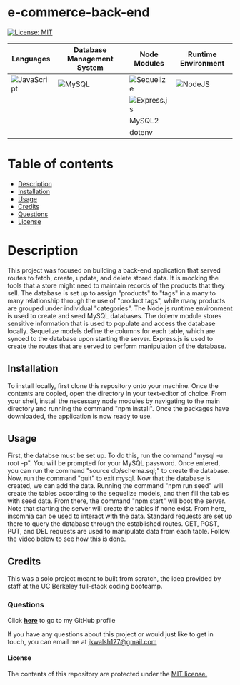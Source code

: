 # e-commerce-back-end

[![License: MIT](https://img.shields.io/badge/License-MIT-yellow.svg)](https://opensource.org/licenses/MIT)

|   Languages   | Database Management System  |  Node Modules | Runtime Environment
| ----------- | ----------- | ----------- |  ----------- | 
| ![JavaScript](https://img.shields.io/badge/javascript-%23323330.svg?style=for-the-badge&logo=javascript&logoColor=%23F7DF1E) | ![MySQL](https://img.shields.io/badge/mysql-%2300f.svg?style=for-the-badge&logo=mysql&logoColor=white) | ![Sequelize](https://img.shields.io/badge/Sequelize-52B0E7?style=for-the-badge&logo=Sequelize&logoColor=white) | ![NodeJS](https://img.shields.io/badge/node.js-6DA55F?style=for-the-badge&logo=node.js&logoColor=white)  |
|   |   |  ![Express.js](https://img.shields.io/badge/express.js-%23404d59.svg?style=for-the-badge&logo=express&logoColor=%2361DAFB) |   |
|   |   |  MySQL2 |   |
|   |   |  dotenv |   |

# Table of contents
* [Description](#description)
* [Installation](#installation)
* [Usage](#usage)
* [Credits](#credits)
* [Questions](#questions)
* [License](#license)

# Description
This project was focused on building a back-end application that served routes to fetch, create, update, and delete stored data. It is mocking the tools that a store might need to maintain records of the products that they sell. The database is set up to assign "products" to "tags" in a many to many relationship through the use of "product tags", while many products are grouped under individual "categories". 
The Node.js runtime environment is used to create and seed MySQL databases. The dotenv module stores sensitive information that is used to populate and access the database locally. Sequelize models define the columns for each table, which are synced to the database upon starting the server. Express.js is used to create the routes that are served to perform manipulation of the database. 

## Installation
To install locally, first clone this repository onto your machine. Once the contents are copied, open the directory in your text-editor of choice. From your shell, install the necessary node modules by navigating to the main directory and running the command "npm install". Once the packages have downloaded, the application is now ready to use.

## Usage
First, the databse must be set up. To do this, run the command "mysql -u root -p". You will be prompted for your MySQL password. Once entered, you can run the command "source db/schema.sql;" to create the database. Now, run the command "quit" to exit mysql.
Now that the database is created, we can add the data. Running the command "npm run seed" will create the tables according to the sequelize models, and then fill the tables with seed data. From there, the command "npm start" will boot the server. Note that starting the server will create the tables if none exist. From here, insomnia can be used to interact with the data. Standard requests are set up there to query the database through the established routes. GET, POST, PUT, and DEL requests are used to manipulate data from each table. Follow the video below to see how this is done. 



## Credits
This was a solo project meant to built from scratch, the idea provided by staff at the UC Berkeley full-stack coding bootcamp.

### Questions
Click <a href="https://github.com/jkwalsh127" target="_blank">**here**<a> to go to my GitHub profile

If you have any questions about this project or would just like to get in touch, you can email me at <a href="mailto:jkwalsh127@gmail.com" target="_blank">jkwalsh127@gmail.com</a>

#### License
The contents of this repository are protected under the <a href="https://opensource.org/licenses/MIT">MIT license.</a>
